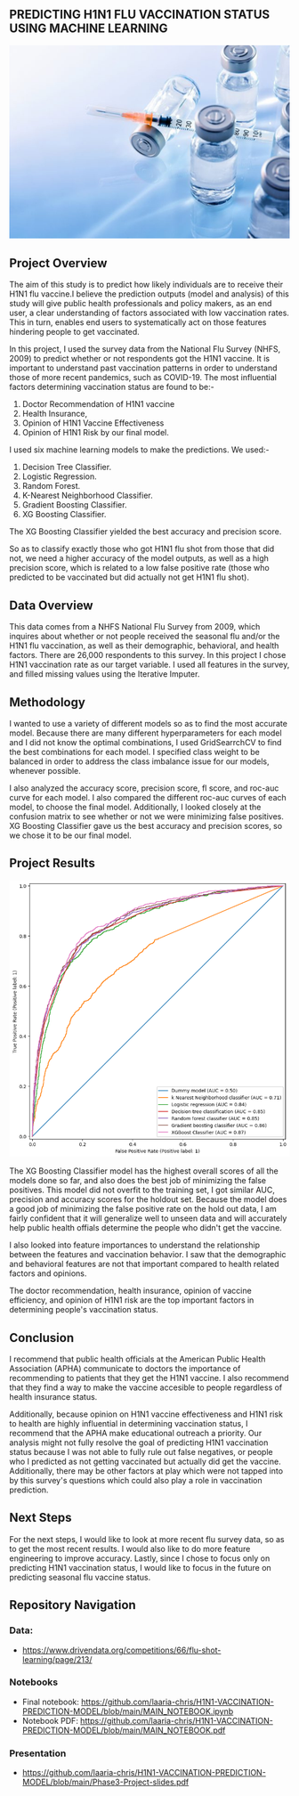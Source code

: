 ## PREDICTING H1N1 FLU VACCINATION STATUS USING MACHINE LEARNING

![Vaccination_logo](Images/PIC.jpg)

## Project Overview

The aim of this study is to predict how likely individuals are to receive their H1N1 flu vaccine.I believe the prediction outputs (model and analysis) of this study will give public health professionals and policy makers, as an end user, a clear understanding of factors associated with low vaccination rates. This in turn, enables end users to systematically act on those features hindering people to get vaccinated.

In this project, I used the survey data from the National Flu Survey (NHFS, 2009) to predict whether or not respondents got the H1N1 vaccine. It is important to understand past vaccination patterns in order to understand those of more recent pandemics, such as COVID-19. The most influential factors determining vaccination status are found to be:-
1. Doctor Recommendation of H1N1 vaccine
2. Health Insurance, 
3. Opinion of H1N1 Vaccine Effectiveness
4. Opinion of H1N1 Risk by our final model.

 I used six machine learning models to make the predictions. We used:-
 1. Decision Tree Classifier.
 2. Logistic Regression.
 3. Random Forest.
 4. K-Nearest Neighborhood Classifier.
 5. Gradient Boosting Classifier. 
 6. XG Boosting Classifier. 

The XG Boosting Classifier yielded the best accuracy and precision score.

So as to classify exactly those who got H1N1 flu shot from those that did not, we need a higher accuracy of the model outputs, as well as a high precision score, which is related to a low false positive rate (those who predicted to be vaccinated but did actually not get H1N1 flu shot). 

## Data Overview

This data comes from a NHFS National Flu Survey from 2009, which inquires about whether or not people received the seasonal flu and/or the H1N1 flu vaccination, as well as their demographic, behavioral, and health factors. There are 26,000 respondents to this survey. In this project I chose H1N1 vaccination rate as our target variable. I used all features in the survey, and filled missing values using the Iterative Imputer.


## Methodology

I wanted to use a variety of different models so as to find the most accurate model. Because there are many different hyperparameters for each model and I did not know the optimal combinations, I used GridSearrchCV to find the best combinations for each model. I specified class weight to be balanced in order to address the class imbalance issue for our models, whenever possible. 

I also analyzed the accuracy score, precision score, fl score, and roc-auc curve for each model. I also compared the different roc-auc curves of each model, to choose the final model. Additionally, I looked closely at the confusion matrix to see whether or not we were minimizing false positives. XG Boosting Classifier gave us the best accuracy and precision scores, so we chose it to be our final model.

## Project Results

![Vaccination_logo](Images/Comparsion-AUC-Models.png)

The XG Boosting Classifier model has the highest overall scores of all the models done so far, and also does the best job of minimizing the false positives. This  model did not overfit to the training set, I got similar AUC, precision and accuracy scores for the holdout set. Because the model does a good job of minimizing the false positive rate on the hold out data, I am fairly confident that it will generalize well to unseen data and will accurately help public health offials determine the people who didn't get the vaccine. 

I also looked into feature importances to understand the relationship between the features and vaccination behavior. I saw that the demographic and behavioral features are not that important compared to health related factors and opinions. 

The doctor recommendation, health insurance, opinion of vaccine efficiency, and opinion of H1N1 risk are the top important factors in determining people's vaccination status.

## Conclusion

I recommend that public health officials at the American Public Health Association (APHA) communicate to doctors the importance of recommending to patients that they get the H1N1 vaccine. I also recommend that they find a way to make the vaccine accesible to people regardless of health insurance status.

Additionally, because opinion on H1N1 vaccine effectiveness and H1N1 risk to health are highly influential in determining vaccination status, I recommend that the APHA make educational outreach a priority. Our analysis might not fully resolve the goal of predicting H1N1 vaccination status because I was not able to fully rule out false negatives, or people who I predicted as not getting vaccinated but actually did get the vaccine. Additionally, there may be other factors at play which were not tapped into by this survey's questions which could also play a role in vaccination prediction. 

## Next Steps

For the next steps, I would like to look at more recent flu survey data, so as to get the most recent results. I would also like to do more feature engineering to improve accuracy. Lastly, since I chose to focus only on predicting H1N1 vaccination status, I would like to focus in the future on predicting seasonal flu vaccine status.


## Repository Navigation

### Data:
- https://www.drivendata.org/competitions/66/flu-shot-learning/page/213/


### Notebooks
- Final notebook: https://github.com/laaria-chris/H1N1-VACCINATION-PREDICTION-MODEL/blob/main/MAIN_NOTEBOOK.ipynb
- Notebook PDF:  https://github.com/laaria-chris/H1N1-VACCINATION-PREDICTION-MODEL/blob/main/MAIN_NOTEBOOK.pdf

### Presentation

- https://github.com/laaria-chris/H1N1-VACCINATION-PREDICTION-MODEL/blob/main/Phase3-Project-slides.pdf

